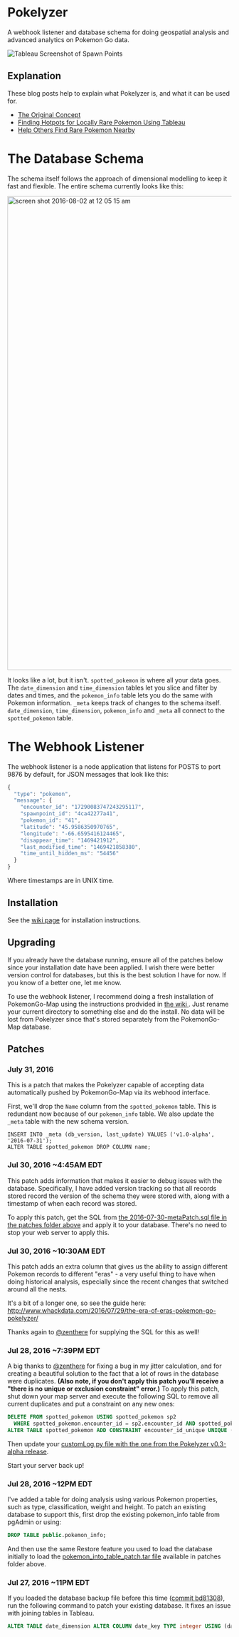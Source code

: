 # Pokelyzer

A webhook listener and database schema for doing geospatial analysis and advanced analytics on Pokemon Go data.

![Tableau Screenshot of Spawn Points](http://i.imgur.com/xRY8bLn.png)

## Explanation

These blog posts help to explain what Pokelyzer is, and what it can be used for.

 - [The Original Concept](http://www.whackdata.com/2016/07/25/tool-for-analyzing-mapping-pokemon-go/)
 - [Finding Hotpots for Locally Rare Pokemon Using Tableau](http://www.whackdata.com/2016/07/27/finding-locally-rare-pokemon/)
 - [Help Others Find Rare Pokemon Nearby](http://www.whackdata.com/2016/07/29/help-others-find-rare-pokemon-nearby/)

# The Database Schema

The schema itself follows the approach of dimensional modelling to keep it fast and flexible. The entire schema currently looks like this:

<img width="1062" alt="screen shot 2016-08-02 at 12 05 15 am" src="https://cloud.githubusercontent.com/assets/844397/17329922/1f6d9764-589b-11e6-9b89-13cf365cb53c.png">

It looks like a lot, but it isn't. `spotted_pokemon` is where all your data goes. The `date_dimension` and `time_dimension` tables let you slice and filter by dates and times, and the `pokemon_info` table lets you do the same with Pokemon information. `_meta` keeps track of changes to the schema itself. `date_dimension`, `time_dimension`, `pokemon_info` and `_meta` all connect to the `spotted_pokemon` table.

# The Webhook Listener

The webhook listener is a node application that listens for POSTS to port 9876 by default, for JSON messages that look like this:

```javascript
{
  "type": "pokemon",
  "message": {
    "encounter_id": "17290083747243295117",
    "spawnpoint_id": "4ca42277a41",
    "pokemon_id": "41",
    "latitude": "45.9586350970765",
    "longitude": "-66.6595416124465",
    "disappear_time": "1469421912",
    "last_modified_time": "1469421858380",
    "time_until_hidden_ms": "54456"
  }
}
```

Where timestamps are in UNIX time.

## Installation

See the [wiki page](https://github.com/Brideau/pokelyzer/wiki) for installation instructions. 

## Upgrading

If you already have the database running, ensure all of the patches below since your installation date have been applied. I wish there were better version control for databases, but this is the best solution I have for now. If you know of a better one, let me know.

To use the webhook listener, I recommend doing a fresh installation of PokemonGo-Map using the instructions prodvided in [the wiki ](https://github.com/Brideau/pokelyzer/wiki). Just rename your current directory to something else and do the install. No data will be lost from Pokelyzer since that's stored separately from the PokemonGo-Map database.

## Patches

### July 31, 2016

This is a patch that makes the Pokelyzer capable of accepting data automatically pushed by PokemonGo-Map via its webhood interface.

First, we'll drop the `Name` column from the `spotted_pokemon` table. This is redundant now because of our `pokemon_info` table. We also update the `_meta` table with the new schema version.

```
INSERT INTO _meta (db_version, last_update) VALUES ('v1.0-alpha', '2016-07-31');
ALTER TABLE spotted_pokemon DROP COLUMN name;
```


### Jul 30, 2016 ~4:45AM EDT

This patch adds information that makes it easier to debug issues with the database. Specifically, I have added version tracking so that all records stored record the version of the schema they were stored with, along with a timestamp of when each record was stored.

To apply this patch, get the SQL from [the 2016-07-30-metaPatch.sql file in the patches folder above](https://github.com/Brideau/pokelyzer/blob/master/patches/2016-07-30-metaPatch.sql) and apply it to your database. There's no need to stop your web server to apply this.

### Jul 30, 2016 ~10:30AM EDT

This patch adds an extra column that gives us the ability to assign different Pokemon records to different "eras" - a very useful thing to have when doing historical analysis, especially since the recent changes that switched around all the nests.

It's a bit of a longer one, so see the guide here: <http://www.whackdata.com/2016/07/29/the-era-of-eras-pokemon-go-pokelyzer/>

Thanks again to [@zenthere](https://twitter.com/zenthere) for supplying the SQL for this as well!

### Jul 28, 2016 ~7:39PM EDT

A big thanks to [@zenthere](https://twitter.com/zenthere) for fixing a bug in my jitter calculation, and for creating a beautiful solution to the fact that a lot of rows in the database were duplicates. **(Also note, if you don't apply this patch you'll receive a "there is no unique or exclusion constraint" error.)** To apply this patch, shut down your map server and execute the following SQL to remove all current duplicates and put a constraint on any new ones:

```sql
DELETE FROM spotted_pokemon USING spotted_pokemon sp2
  WHERE spotted_pokemon.encounter_id = sp2.encounter_id AND spotted_pokemon.id > sp2.id;
ALTER TABLE spotted_pokemon ADD CONSTRAINT encounter_id_unique UNIQUE (encounter_id);
```

Then update your [customLog.py file with the one from the Pokelyzer v0.3-alpha release](https://github.com/Brideau/pokelyzer/blob/v0.3-alpha/sample_customLog.py).

Start your server back up!

### Jul 28, 2016 ~12PM EDT

I've added a table for doing analysis using various Pokemon properties, such as type, classification, weight and height. To patch an existing database to support this, first drop the existing pokemon_info table from pgAdmin or using:

```sql
DROP TABLE public.pokemon_info;
```

And then use the same Restore feature you used to load the database initially to load the [pokemon_into_table_patch.tar file](https://github.com/Brideau/pokelyzer/raw/master/patches/pokemon_info_table_patch.tar) available in patches folder above.

### Jul 27, 2016 ~11PM EDT

If you loaded the database backup file before this time ([commit bd81308](https://github.com/Brideau/pokelyzer/commit/bd813085e0ce5518ae55e33dcc87241b710fb215)), run the following command to patch your existing database. It fixes an issue with joining tables in Tableau.

```sql
ALTER TABLE date_dimension ALTER COLUMN date_key TYPE integer USING (date_key::integer);
```
